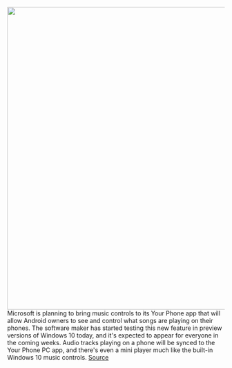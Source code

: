 <img src='https://cdn.vox-cdn.com/thumbor/-FyhnTBDbFzPL7d2mAERwWMmHJk=/0x0:2048x1366/1200x800/filters:focal(861x520:1187x846)/cdn.vox-cdn.com/uploads/chorus_image/image/66727670/268774dece2c7396b9a902f5cc324158_2048x1366.0.png' width='700px' /><br/>
Microsoft is planning to bring music controls to its Your Phone app that will allow Android owners to see and control what songs are playing on their phones. The software maker has started testing this new feature in preview versions of Windows 10 today, and it's expected to appear for everyone in the coming weeks. Audio tracks playing on a phone will be synced to the Your Phone PC app, and there's even a mini player much like the built-in Windows 10 music controls.
<a href='https://www.theverge.com/2020/4/29/21241481/microsoft-your-phone-music-control-app-update-feature'> Source <a/>